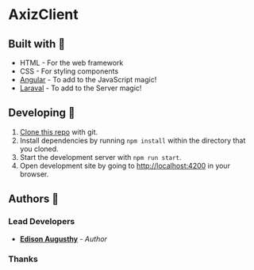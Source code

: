 # AxizClient


## Built with 🔧

* HTML - For the web framework
* CSS - For styling components
* [Angular](https://angular.io/) - To add to the JavaScript magic!
* [Laraval](https://laravel.com/) - To add to the Server magic!

## Developing 👷

1. [Clone this repo](https://help.github.com/en/articles/cloning-a-repository) with git.
1. Install dependencies by running `npm install` within the directory that you cloned.
1. Start the development server with `npm run start`.
1. Open development site by going to [http://localhost:4200](http://localhost:4200) in your browser.

## Authors 🔮

### Lead Developers

* **[Edison Augusthy](https://github.com/edisonaugusthy)** - *Author*

### Thanks

